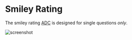 Smiley Rating
=============

The smiley rating [ADC](https://support.askia.com/hc/en-us/articles/200191281-List-of-ADC-2-0-Javascript-controls-available) is designed for single questions *only*.

![screenshot](https://support.askia.com/hc/en-us/article_attachments/201397792/smiley-rating.jpg)
